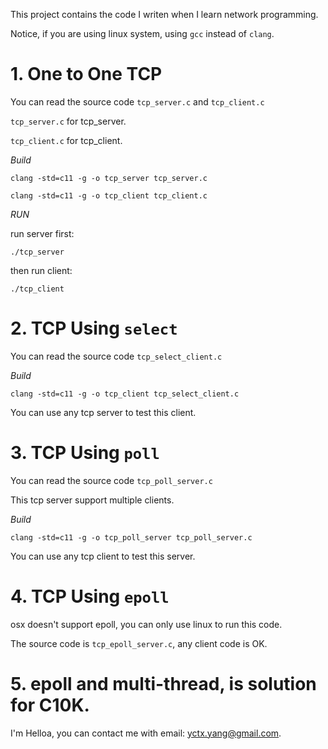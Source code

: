 
This project contains the code I writen when I learn network programming.

Notice, if you are using linux system, using `gcc` instead of `clang`.

# 1. One to One TCP

You can read the source code `tcp_server.c` and `tcp_client.c`

`tcp_server.c` for tcp_server.

`tcp_client.c` for tcp_client.

*Build*

`clang -std=c11 -g -o tcp_server tcp_server.c`

`clang -std=c11 -g -o tcp_client tcp_client.c`

*RUN*

run server first:

`./tcp_server`

then run client:

`./tcp_client`



# 2. TCP Using `select`

You can read the source code `tcp_select_client.c`

*Build*


`clang -std=c11 -g -o tcp_client tcp_select_client.c`

You can use any tcp server to test this client.


# 3. TCP Using `poll`

You can read the source code `tcp_poll_server.c`

This tcp server support multiple clients.

*Build*

`clang -std=c11 -g -o tcp_poll_server tcp_poll_server.c`

You can use any tcp client to test this server.


# 4. TCP Using `epoll`

osx doesn't support epoll, you can only use linux to run this code.

The source code is `tcp_epoll_server.c`, any client code is OK.


# 5. epoll and multi-thread, is solution for C10K.


















I'm Helloa, you can contact me with email: yctx.yang@gmail.com.
